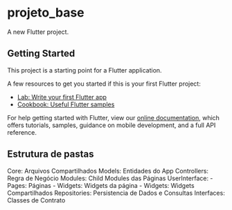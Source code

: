 # projeto_base

A new Flutter project.

## Getting Started

This project is a starting point for a Flutter application.

A few resources to get you started if this is your first Flutter project:

- [Lab: Write your first Flutter app](https://flutter.dev/docs/get-started/codelab)
- [Cookbook: Useful Flutter samples](https://flutter.dev/docs/cookbook)

For help getting started with Flutter, view our
[online documentation](https://flutter.dev/docs), which offers tutorials,
samples, guidance on mobile development, and a full API reference.

## Estrutura de pastas
Core: Arquivos Compartilhados
Models: Entidades do App
Controllers: Regra de Negócio
Modules: Child Modules das Páginas
UserInterface: 
    - Pages: Páginas
        - Widgets: Widgets da página
    - Widgets: Widgets Compartilhados
Repositories: Persistencia de Dados e Consultas
Interfaces: Classes de Contrato
